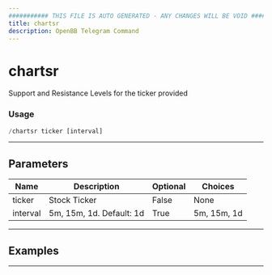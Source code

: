 ```yaml
---
########### THIS FILE IS AUTO GENERATED - ANY CHANGES WILL BE VOID ###########
title: chartsr
description: OpenBB Telegram Command
---
```


# chartsr

Support and Resistance Levels for the ticker provided

### Usage

```python wordwrap
/chartsr ticker [interval]
```

---

## Parameters

| Name | Description | Optional | Choices |
| ---- | ----------- | -------- | ------- |
| ticker | Stock Ticker | False | None |
| interval | 5m, 15m, 1d. Default: 1d | True | 5m, 15m, 1d |


---

## Examples


---
